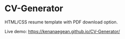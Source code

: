 # CV-Generator

HTML/CSS resume template with PDF download option.

Live demo: https://kenanaegean.github.io/CV-Generator/
